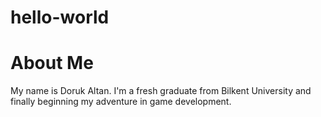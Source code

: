 # hello-world

# About Me
My name is Doruk Altan. I'm a fresh graduate from Bilkent University and finally beginning my adventure in game development.
